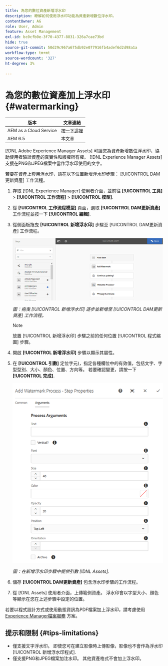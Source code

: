 ```yaml
---
title: 為您的數位資產新增浮水印
description: 瞭解如何使用浮水印功能為資產新增數位浮水印。
contentOwner: AG
role: User, Admin
feature: Asset Management
exl-id: bc0cfb0e-3f70-4377-8831-326a7cae73bd
hide: true
source-git-commit: 50d29c967a675db92e077916fb4adef6d2d98a1a
workflow-type: tm+mt
source-wordcount: '327'
ht-degree: 3%

---
```


# 為您的數位資產加上浮水印 {#watermarking}

| 版本 | 文章連結 |
| -------- | ---------------------------- |
| AEM as a Cloud Service  | [按一下這裡](https://experienceleague.adobe.com/docs/experience-manager-cloud-service/content/assets/manage/watermark-assets.html?lang=en) |
| AEM 6.5 | 本文章 |

[!DNL Adobe Experience Manager Assets] 可讓您為資產新增數位浮水印，協助使用者驗證資產的真實性和版權所有權。 [!DNL Experience Manager Assets] 支援在PNG和JPEG檔案中當作浮水印使用的文字。

若要在資產上套用浮水印，請在以下位置新增浮水印步驟： [!UICONTROL DAM更新資產] 工作流程。

1. 存取 [!DNL Experience Manager] 使用者介面，並前往 **[!UICONTROL 工具]** > **[!UICONTROL 工作流程]** > **[!UICONTROL 模型]**.
1. 從 **[!UICONTROL 工作流程模型]** 頁面，選取 **[!UICONTROL DAM更新資產]** 工作流程並按一下 **[!UICONTROL 編輯]**.

1. 從側面板拖曳 **[!UICONTROL 新增浮水印]** 步驟至 [!UICONTROL DAM更新資產] 工作流程。

   ![拖曳 [!UICONTROL 新增浮水印] 逐步並新增至 [!UICONTROL DAM更新資產] 工作流程](assets/add_watermark_step_aem_assets.png)

   *圖：拖曳 [!UICONTROL 新增浮水印] 逐步並新增至 [!UICONTROL DAM更新資產] 工作流程。*

   >[!NOTE]
   >
   >放置 [!UICONTROL 新增浮水印] 步驟之前的任何位置 [!UICONTROL 程式縮圖] 步驟。

1. 開啟 **[!UICONTROL 新增浮水印]** 步驟以顯示其屬性。
1. 在 **[!UICONTROL 引數]** 定位字元)，指定各種欄位中的有效值，包括文字、字型型別、大小、顏色、位置、方向等。 若要確認變更，請按一下 **[!UICONTROL 完成]**.

   ![在中的新增浮水印步驟中提供引數 [!DNL Assets]](assets/arguments_add_watermark_aem_assets.png)

   *圖：在新增浮水印步驟中提供引數 [!DNL Assets].*

1. 儲存 **[!UICONTROL DAM更新資產]** 包含浮水印步驟的工作流程。
1. 從 [!DNL Assets] 使用者介面，上傳範例資產。 浮水印會以字型大小、顏色等顯示在您在上述步驟中設定的位置。

若要以程式設計方式或使用動態資訊為PDF檔案加上浮水印，請考慮使用 [Experience Manager檔案服務](/help/forms/using/overview-aem-document-services.md) 方案。

## 提示和限制 {#tips-limitations}

* 僅支援文字浮水印。 即使您可在建立影像時上傳影像，影像也不會作為浮水印 [!UICONTROL 新增浮水印程式].
* 僅支援PNG和JPEG檔案加注水印。 其他資產格式不會加上浮水印。
